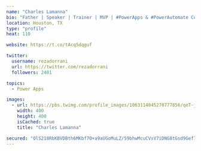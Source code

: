 ```yaml
---
name: "Charles Lamanna"
bio: "Father | Speaker | Trainer | MVP | #PowerApps & #PowerAutomate Community Super User | YouTuber Right-pointing triangle http://youtube.com/c/rezadorrani | Learn - Share - Clockwise rightwards and leftwards open circle arrows"
location: Houston, TX
type: "profile"
heat: 110

website: https://t.co/tAcqSdqguf

twitter:
  username: rezadorrani
  url: https://twitter.com/rezadorrani
  followers: 2401

topics:
  - Power Apps

images:
  - url: https://pbs.twimg.com/profile_images/1063114045270777856/qeT-jpWr_400x400.jpg
    width: 400
    height: 400
    isCached: true
    title: "Charles Lamanna"

secured: "OlS218RbKBVDBth6MKbf7O+a9aUGoMuLZ/59bhwMcuCVsV7iDNG8tGsd9Gef7SODd0RQOe1TK3wYqjo3ft0J4oOulp5XpNFppT9oAYKn2qSPecVaPeLx5ctsYJhmdKO1De9jA234lq/r91qzpuP6cvkR7GG+rW2LIPpWgyWpj+9n4OZofjR/HkCBC8sfn/Fa8bCSEtRxYdscg7aZUQ1l2Ov5igBRG1D77/yO+TT8PN/hrmzT/+29HfttfjtsOrgJWOtf92r3DaYUWxRrNxX/BKNlN/Y7AaejowBsJ1wna/0DfbzV77K0nUmzuQ7AzKp3K0B58lvDGMM2+tj3CbqDvMzRBUCD334gRIl3seeLHgbfxaIfej0Gh3gFJj/dEDDDLc/76PJAPQMxJK2YtM8IfQ==;ZUrLBs+dpki87Rj7CXYSwg=="
---
```


